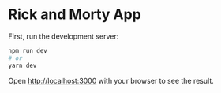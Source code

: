 # Rick and Morty App

First, run the development server:

```bash
npm run dev
# or
yarn dev
```

Open [http://localhost:3000](http://localhost:3000) with your browser to see the result.
